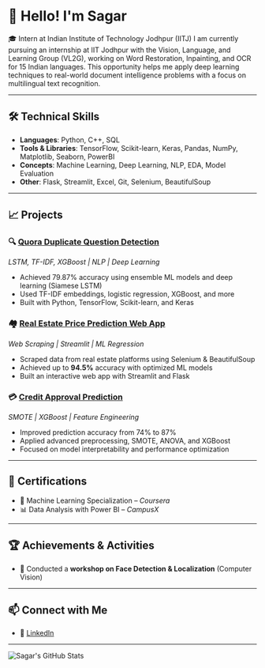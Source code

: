 # 👋 Hello! I'm Sagar

🎓 Intern at Indian Institute of Technology Jodhpur (IITJ)
I am currently pursuing an internship at IIT Jodhpur with the Vision, Language, and Learning Group (VL2G), working on Word Restoration, Inpainting, and OCR for 15 Indian languages. This opportunity helps me apply deep learning techniques to real-world document intelligence problems with a focus on multilingual text recognition.

---

## 🛠️ Technical Skills

- **Languages**: Python, C++, SQL  
- **Tools & Libraries**: TensorFlow, Scikit-learn, Keras, Pandas, NumPy, Matplotlib, Seaborn, PowerBI  
- **Concepts**: Machine Learning, Deep Learning, NLP, EDA, Model Evaluation  
- **Other**: Flask, Streamlit, Excel, Git, Selenium, BeautifulSoup

---

## 📈 Projects

### 🔍 [Quora Duplicate Question Detection](https://github.com/Sagar4860/Quora-Duplicate-Detection)  
*LSTM, TF-IDF, XGBoost | NLP | Deep Learning*  
- Achieved 79.87% accuracy using ensemble ML models and deep learning (Siamese LSTM)  
- Used TF-IDF embeddings, logistic regression, XGBoost, and more  
- Built with Python, TensorFlow, Scikit-learn, and Keras  

### 🏘️ [Real Estate Price Prediction Web App](https://github.com/Sagar4860/House-Predictor)  
*Web Scraping | Streamlit | ML Regression*  
- Scraped data from real estate platforms using Selenium & BeautifulSoup  
- Achieved up to **94.5%** accuracy with optimized ML models  
- Built an interactive web app with Streamlit and Flask  

### 💳 [Credit Approval Prediction](https://github.com/Sagar4860/Credit-Approval-ML)  
*SMOTE | XGBoost | Feature Engineering*  
- Improved prediction accuracy from 74% to 87%  
- Applied advanced preprocessing, SMOTE, ANOVA, and XGBoost  
- Focused on model interpretability and performance optimization

---

## 📜 Certifications

- 🏅 Machine Learning Specialization – *Coursera*  
- 📊 Data Analysis with Power BI – *CampusX*

---

## 🏆 Achievements & Activities

- 🤖 Conducted a **workshop on Face Detection & Localization** (Computer Vision)  

---

## 📫 Connect with Me

- 💼 [LinkedIn](https://linkedin.com/in/YOUR-LINKEDIN-HERE)

---

![Sagar's GitHub Stats](https://github-readme-stats.vercel.app/api?username=Sagar4860&show_icons=true&theme=tokyonight)
